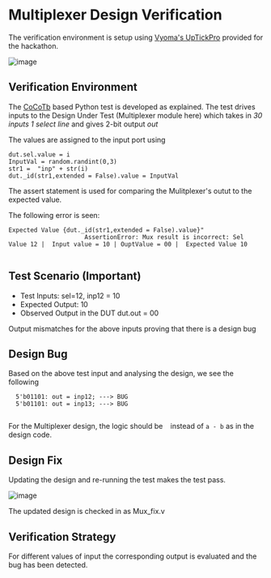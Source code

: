 # Multiplexer Design Verification

The verification environment is setup using [Vyoma's UpTickPro](https://vyomasystems.com) provided for the hackathon.

![image](https://user-images.githubusercontent.com/40283371/182201013-04832885-3f28-41c4-a236-94aa076a264c.png)


## Verification Environment

The [CoCoTb](https://www.cocotb.org/) based Python test is developed as explained. The test drives inputs to the Design Under Test (Multiplexer module here) which takes in *30 inputs* *1 select line*  and gives 2-bit output *out*

The values are assigned to the input port using 
```
dut.sel.value = i  
InputVal = random.randint(0,3)
str1 =  "inp" + str(i)
dut._id(str1,extended = False).value = InputVal

```

The assert statement is used for comparing the Mulitplexer's outut to the expected value.

The following error is seen:
```
Expected Value {dut._id(str1,extended = False).value}"
                     AssertionError: Mux result is incorrect: Sel Value 12 |  Input value = 10 | OuptValue = 00 |  Expected Value 10
                     
```
## Test Scenario **(Important)**
- Test Inputs: sel=12, inp12 = 10
- Expected Output: 10
- Observed Output in the DUT dut.out = 00 

Output mismatches for the above inputs proving that there is a design bug

## Design Bug
Based on the above test input and analysing the design, we see the following

```
  5'b01101: out = inp12; ---> BUG
  5'b01101: out = inp13; ---> BUG
  
```
For the Multiplexer design, the logic should be `` `` instead of ``a - b`` as in the design code.

## Design Fix
Updating the design and re-running the test makes the test pass.

![image](https://user-images.githubusercontent.com/40283371/182203050-88c22ed9-8ba7-4d66-8b10-1160badb3892.png)



The updated design is checked in as Mux_fix.v

## Verification Strategy
For different values of input the corresponding output is evaluated and the bug has been detected.
